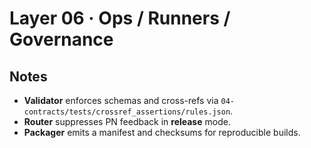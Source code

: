# Layer 06 · Ops / Runners / Governance

## Notes
- **Validator** enforces schemas and cross-refs via `04-contracts/tests/crossref_assertions/rules.json`.
- **Router** suppresses PN feedback in **release** mode.
- **Packager** emits a manifest and checksums for reproducible builds.
